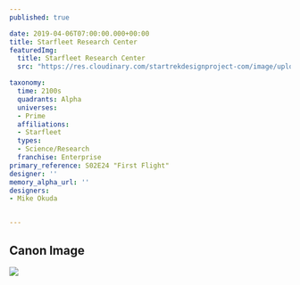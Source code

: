 ```yaml
---
published: true

date: 2019-04-06T07:00:00.000+00:00
title: Starfleet Research Center
featuredImg:
  title: Starfleet Research Center
  src: "https://res.cloudinary.com/startrekdesignproject-com/image/upload/v1554875926/StarfleetResearchCenter.png"

taxonomy:
  time: 2100s
  quadrants: Alpha
  universes:
  - Prime
  affiliations:
  - Starfleet
  types:
  - Science/Research
  franchise: Enterprise
primary_reference: S02E24 "First Flight"
designer: ''
memory_alpha_url: ''
designers:
- Mike Okuda


---
```

## Canon Image

![](https://res.cloudinary.com/startrekdesignproject-com/image/upload/v1554608569/StarfleetResearchCenter1.jpg)